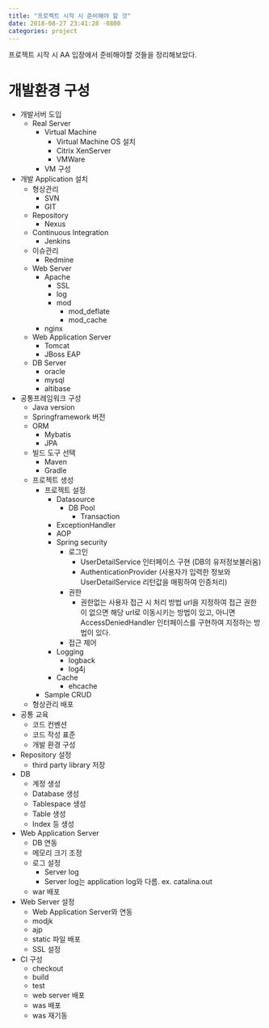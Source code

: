 ```yaml
---
title: "프로젝트 시작 시 준비해야 할 것"
date: 2018-08-27 23:41:28 -0800
categories: project
---
```


프로젝트 시작 시 AA 입장에서 준비해야할 것들을 정리해보았다. 

# 개발환경 구성

* 개발서버 도입
  * Real Server
    * Virtual Machine
      * Virtual Machine OS 설치
      * Citrix XenServer
      * VMWare
    * VM 구성
* 개발 Application 설치
  * 형상관리
    * SVN
    * GIT
  * Repository
    * Nexus
  * Continuous Integration
    * Jenkins
  * 이슈관리
    * Redmine
  * Web Server
    * Apache
      * SSL
      * log
      * mod
        * mod_deflate
        * mod_cache
    * nginx
  * Web Application Server
    * Tomcat
    * JBoss EAP
  * DB Server
    * oracle
    * mysql
    * altibase
* 공통프레임워크 구성
  * Java version
  * Springframework 버전
  * ORM
    * Mybatis
    * JPA
  * 빌드 도구 선택
    * Maven
    * Gradle
  * 프로젝트 생성
    * 프로젝트 설정
      * Datasource
        * DB Pool
          * Transaction
      * ExceptionHandler
      * AOP
      * Spring security
        * 로그인
          * UserDetailService 인터페이스 구현 (DB의 유저정보불러옴)
          * AuthenticationProvider (사용자가 입력한 정보와 UserDetailService 리턴값을 매핑하여 인증처리)
        * 권한
          * 권한없는 사용자 접근 시 처리 방법  url을 지정하여 접근 권한이 없으면 해당 url로 이동시키는 방법이 있고, 아니면 AccessDeniedHandler 인터페이스를 구현하여 지정하는 방법이 있다.
        * 접근 제어
      * Logging
        * logback
        * log4j
      * Cache
        * ehcache
    * Sample CRUD
  * 형상관리 배포
* 공통 교육
  * 코드 컨벤션
  * 코드 작성 표준
  * 개발 환경 구성
* Repository 설정
  * third party library 저장
* DB
  * 계정 생성
  * Database 생성
  * Tablespace 생성
  * Table 생성
  * Index 등 생성
* Web Application Server
  * DB 연동
  * 메모리 크기 조정
  * 로그 설정
    * Server log
    * Server log는 application log와 다름. ex. catalina.out
  * war 배포
* Web Server 설정
  * Web Application Server와 연동
  * modjk
  * ajp
  * static 파일 배포
  * SSL 설정
* CI 구성
  * checkout
  * build
  * test
  * web server 배포
  * was 배포
  * was 재기동
